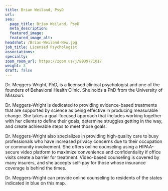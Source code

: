 ```yaml
---
title: Brian Weiland, PsyD
url: 
seo:
  page_title: Brian Weiland, PsyD
  meta_description: 
  featured_image: 
  featured_image_alt: 
headshot: /Brian-Weiland-New.jpg
job_title: Licensed Psychologist
associations:
specialty:
zoom_room_url: https://zoom.us/j/9839771017
weight: 3
draft: false
---
```


Dr. Meggers-Wright, PhD, is a licensed clinical psychologist and one of the founders of Behavioral Health Clinic. She holds a PhD from the University of Missouri.

Dr. Meggers-Wright is dedicated to providing evidence-based treatments that are supported by science as being effective in producing measurable change. She takes a goal-focused approach that includes working together with her clients to define their goals, determine struggles getting in the way, and create achievable steps to meet those goals.

Dr. Meggers-Wright also specializes in providing high-quality care to busy professionals who have increased privacy concerns due to their occupation or community involvement. She offers online counseling using a HIPAA-secure video platform to maximize convenience and confidentiality if office visits create a barrier for treatment. Video-based counseling is covered by many insurers, and she accepts self-pay for those whose insurance coverage is behind the times.

Dr. Meggers-Wright can provide online counseling to residents of the states indicated in blue on this map.